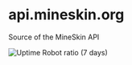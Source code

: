 # api.mineskin.org
Source of the MineSkin API

![Uptime Robot ratio (7 days)](https://img.shields.io/uptimerobot/ratio/7/m778205491-c9a30bac4bee55e0465477d4)
